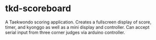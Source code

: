 # tkd-scoreboard
A Taekwondo scoring application. Creates a fullscreen display of score, timer, and kyonggo as well as a mini display and controller. Can accept serial input from three corner judges via arduino controller.

